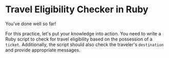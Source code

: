# Travel Eligibility Checker in Ruby

You've done well so far!

For this practice, let's put your knowledge into action. You need to write a Ruby script to check for travel eligibility based on the possession of a `ticket`. Additionally, the script should also check the traveler's `destination` and provide appropriate messages.